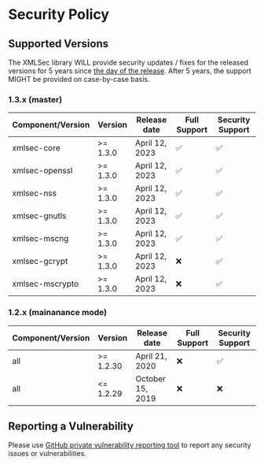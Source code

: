 # Security Policy

## Supported Versions

The XMLSec library WILL provide security updates / fixes for the released versions for 5 years since [the day of the release](https://www.aleksey.com/xmlsec/news.html).
After 5 years, the support MIGHT be provided on case-by-case basis.

### 1.3.x (master)

| Component/Version | Version   | Release date       | Full Support          | Security Support    |
| ------------------|-----------| -------------------|-----------------------|---------------------|
| xmlsec-core       | >= 1.3.0  | April 12, 2023     | :white_check_mark:    | :white_check_mark:  |
| xmlsec-openssl    | >= 1.3.0  | April 12, 2023     | :white_check_mark:    | :white_check_mark:  |
| xmlsec-nss        | >= 1.3.0  | April 12, 2023     | :white_check_mark:    | :white_check_mark:  |
| xmlsec-gnutls     | >= 1.3.0  | April 12, 2023     | :white_check_mark:    | :white_check_mark:  |
| xmlsec-mscng      | >= 1.3.0  | April 12, 2023     | :white_check_mark:    | :white_check_mark:  |
| xmlsec-gcrypt     | >= 1.3.0  | April 12, 2023     | :x:                   | :white_check_mark:  |
| xmlsec-mscrypto   | >= 1.3.0  | April 12, 2023     | :x:                   | :white_check_mark:  |

### 1.2.x (mainanance mode)


| Component/Version | Version   | Release date       | Full Support          | Security Support    |
| ------------------|-----------| -------------------|-----------------------|---------------------|
| all               | >= 1.2.30 | April 21, 2020     | :x:                   | :white_check_mark:  |
| all               | <= 1.2.29 | October 15, 2019   | :x:                   | :x:                 |

## Reporting a Vulnerability

Please use [GitHub private vulnerability reporting tool](https://docs.github.com/en/code-security/security-advisories/guidance-on-reporting-and-writing-information-about-vulnerabilities/privately-reporting-a-security-vulnerability)
to report any security issues or vulnerabilities.
